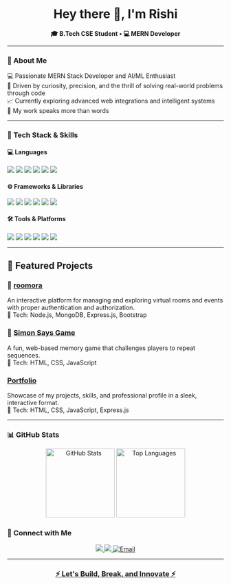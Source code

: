 <h1 align="center">Hey there 👋, I'm Rishi</h1>
<p align="center">
  <b>🎓 B.Tech CSE Student • 💻 MERN Developer </b>
</p>


---

### 🚀 About Me  
💻 Passionate MERN Stack Developer and AI/ML Enthusiast  
🎯 Driven by curiosity, precision, and the thrill of solving real-world problems through code  
📈 Currently exploring advanced web integrations and intelligent systems  
🧠 My work speaks more than words  

---

### 🧩 Tech Stack & Skills  

#### 💻 Languages  
<p>
    <img src="https://img.shields.io/badge/HTML-E34F26?logo=html5&logoColor=fff&style=for-the-badge" />
    <img src="https://img.shields.io/badge/CSS-1572B6?logo=css3&logoColor=fff&style=for-the-badge" />
    <img src="https://img.shields.io/badge/JavaScript-F7DF1E?logo=javascript&logoColor=000&style=for-the-badge" />
    <img src="https://img.shields.io/badge/Python-3776AB?logo=python&logoColor=fff&style=for-the-badge" />
    <img src="https://img.shields.io/badge/C-00599C?logo=c&logoColor=fff&style=for-the-badge" />
    <img src="https://img.shields.io/badge/C++-00599C?logo=cplusplus&logoColor=fff&style=for-the-badge" />
</p>

#### ⚙️ Frameworks & Libraries  
<p>
    <img src="https://img.shields.io/badge/React-61DAFB?logo=react&logoColor=000&style=for-the-badge" />
    <img src="https://img.shields.io/badge/Express.js-000000?logo=express&logoColor=fff&style=for-the-badge" />
    <img src="https://img.shields.io/badge/Node.js-339933?logo=node.js&logoColor=fff&style=for-the-badge" />
    <img src="https://img.shields.io/badge/MongoDB-47A248?logo=mongodb&logoColor=fff&style=for-the-badge" />
    <img src="https://img.shields.io/badge/Tailwind_CSS-06B6D4?logo=tailwind-css&logoColor=fff&style=for-the-badge" />
    <img src="https://img.shields.io/badge/Bootstrap-7952B3?logo=bootstrap&logoColor=fff&style=for-the-badge" />
</p>

#### 🛠️ Tools & Platforms  
<p>
    <img src="https://img.shields.io/badge/Git-F05032?logo=git&logoColor=fff&style=for-the-badge" />
    <img src="https://img.shields.io/badge/GitHub-181717?logo=github&logoColor=fff&style=for-the-badge" />
    <img src="https://img.shields.io/badge/Vercel-000000?logo=vercel&logoColor=fff&style=for-the-badge" />
    <img src="https://img.shields.io/badge/Postman-FF6C37?logo=postman&logoColor=fff&style=for-the-badge" />
    <img src="https://img.shields.io/badge/Cloudinary-FF5C00?logo=cloudinary&logoColor=fff&style=for-the-badge" />
    <img src="https://img.shields.io/badge/Passport.js-34E27A?logo=passport&logoColor=000&style=for-the-badge" />
</p>

---

## 🌟 Featured Projects

### 📌 [roomora](https://roomora-sm0v.onrender.com/)
An interactive platform for managing and exploring virtual rooms and events with proper authentication and authorization.  
🧱 Tech: Node.js, MongoDB, Express.js, Bootstrap  


### 📌 [Simon Says Game](https://simon-says-game-khaki-two.vercel.app)
A fun, web-based memory game that challenges players to repeat sequences.  
🧱 Tech: HTML, CSS, JavaScript  


### [Portfolio](https://github.com/rishi-09/portfolio)
Showcase of my projects, skills, and professional profile in a sleek, interactive format.  
🧱 Tech: HTML, CSS, JavaScript, Express.js  


---

### 📊 GitHub Stats
<p align="center">
  <img height="160em" src="https://github-readme-stats.vercel.app/api?username=Rishi-09&show_icons=true&theme=tokyonight" alt="GitHub Stats" />
  <img height="160em" src="https://github-readme-stats.vercel.app/api/top-langs/?username=Rishi-09&layout=compact&theme=tokyonight" alt="Top Languages" />
</p>


### 🤝 Connect with Me  
<p align="center">
  <a href="https://linkedin.com/in/rishi215" target="_blank">
    <img src="https://img.shields.io/badge/LinkedIn-0077B5?logo=linkedin&logoColor=fff&style=for-the-badge" />
  </a>
  <a href="https://github.com/rishi-09" target="_blank">
    <img src="https://img.shields.io/badge/GitHub-181717?logo=github&logoColor=fff&style=for-the-badge" />
 <a href="mailto:rishikm1215@gmail.com">
    <img src="https://img.shields.io/badge/Email-D14836?style=for-the-badge&logo=gmail&logoColor=white" alt="Email" />
</p>

---

<h3 align="center">⚡ Let's Build, Break, and Innovate ⚡</h3>
